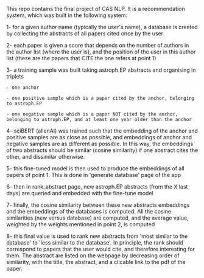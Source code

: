 This repo contains the final project of CAS NLP.
It is a recommendation system, which was built in the following system:

1- for a given author name (typically the user's name), a database is created by collecting the abstracts of all papers cited once by the user

2- each paper is given a score that depends on the number of authors in the author list (where the user is), and the position of the user in this author list (these are the papers that CITE the one refers at point 1)

3- a training sample was built taking astroph.EP abstracts and organising in triplets

    - one anchor
    
    - one positive sample which is a paper cited by the anchor, belonging to astroph.EP
    
    - one negative sample which is a paper NOT cited by the anchor, belonging to astroph.EP, and at least one year older than the anchor
    
4- sciBERT (allenAI) was trained such that the embedding of the anchor and positive samples are as close as possible, and embeddings of anchor and negative samples are as different as possible. In this way, the embeddings of two abstracts should be similar (cosine similarity) if one abstract cites the other, and dissimilar otherwise.

5- this fine-tuned model is then used to produce the embeddings of all papers of point 1. This is done in 'generate database' page of the app

6- then in rank_abstract page, new astroph.EP abstracts (from the X last days) are queried and embedded with the fine-tune model

7- finally, the cosine similarity between these new abstracts embeddings and the embeddings of the databases is computed. All the cosine similarities (new versus database) are computed, and the average value, weighted by the weights mentioned in point 2, is computed

8- this final value is used to rank new abstracts from 'most similar to the database' to 'less similar to the database'. In principle, the rank should correspond to papers that the user would cite, and therefore interesting for them.
The abstract are listed on the webpage by decreasing order of similarity, with the title, the abstract, and a clicable link to the pdf of the paper.
    

